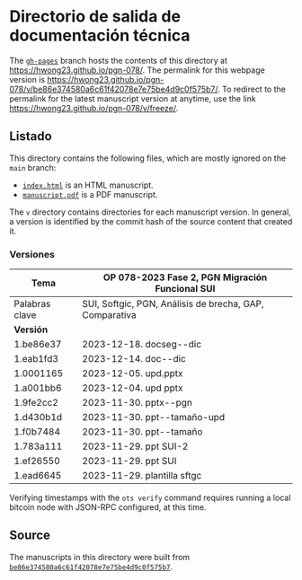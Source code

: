 # Directorio de salida de documentación técnica

The [`gh-pages`](https://github.com/hwong23/pgn-078/tree/gh-pages) branch hosts the contents of this directory at <https://hwong23.github.io/pgn-078/>.
The permalink for this webpage version is <https://hwong23.github.io/pgn-078/v/be86e374580a6c61f42078e7e75be4d9c0f575b7/>.
To redirect to the permalink for the latest manuscript version at anytime, use the link <https://hwong23.github.io/pgn-078/v/freeze/>.

## Listado

This directory contains the following files, which are mostly ignored on the `main` branch:

+ [`index.html`](index.html) is an HTML manuscript.
+ [`manuscript.pdf`](manuscript.pdf) is a PDF manuscript.

The `v` directory contains directories for each manuscript version.
In general, a version is identified by the commit hash of the source content that created it.


### Versiones

| Tema           | OP 078-2023 Fase 2, PGN Migración Funcional SUI      |
|----------------|----------------------------|
| Palabras clave | SUI, Softgic, PGN, Análisis de brecha, GAP, Comparativa |
| **Versión**    |                            |
| 1.be86e37 | 2023-12-18. docseg--dic |
| 1.eab1fd3 | 2023-12-14. doc--dic |
| 1.0001165 | 2023-12-05. upd.pptx |
| 1.a001bb6 | 2023-12-04. upd pptx |
| 1.9fe2cc2 | 2023-11-30. pptx--pgn |
| 1.d430b1d | 2023-11-30. ppt--tamaño-upd |
| 1.f0b7484 | 2023-11-30. ppt--tamaño |
| 1.783a111 | 2023-11-29. ppt SUI-2 |
| 1.ef26550 | 2023-11-29. ppt SUI |
| 1.ead6645 | 2023-11-29. plantilla sftgc |



Verifying timestamps with the `ots verify` command requires running a local bitcoin node with JSON-RPC configured, at this time.

## Source

The manuscripts in this directory were built from
[`be86e374580a6c61f42078e7e75be4d9c0f575b7`](https://github.com/hwong23/pgn-078/commit/be86e374580a6c61f42078e7e75be4d9c0f575b7).
